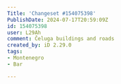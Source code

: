 ```yaml
---
Title: 'Changeset #154075398'
PublishDate: 2024-07-17T20:59:09Z
id: 154075398
user: L29Ah
comment: Čeluga buildings and roads
created_by: iD 2.29.0
tags:
- Montenegro
- Bar

---
```

